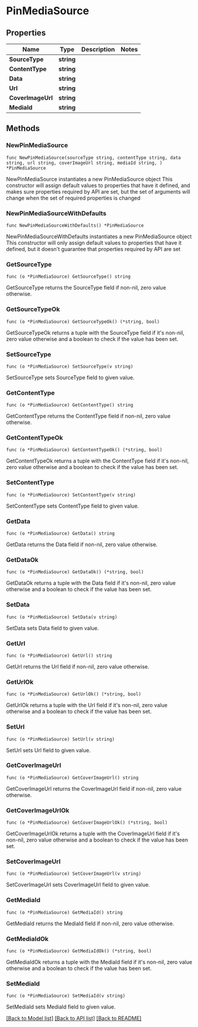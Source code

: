 # PinMediaSource

## Properties

Name | Type | Description | Notes
------------ | ------------- | ------------- | -------------
**SourceType** | **string** |  | 
**ContentType** | **string** |  | 
**Data** | **string** |  | 
**Url** | **string** |  | 
**CoverImageUrl** | **string** |  | 
**MediaId** | **string** |  | 

## Methods

### NewPinMediaSource

`func NewPinMediaSource(sourceType string, contentType string, data string, url string, coverImageUrl string, mediaId string, ) *PinMediaSource`

NewPinMediaSource instantiates a new PinMediaSource object
This constructor will assign default values to properties that have it defined,
and makes sure properties required by API are set, but the set of arguments
will change when the set of required properties is changed

### NewPinMediaSourceWithDefaults

`func NewPinMediaSourceWithDefaults() *PinMediaSource`

NewPinMediaSourceWithDefaults instantiates a new PinMediaSource object
This constructor will only assign default values to properties that have it defined,
but it doesn't guarantee that properties required by API are set

### GetSourceType

`func (o *PinMediaSource) GetSourceType() string`

GetSourceType returns the SourceType field if non-nil, zero value otherwise.

### GetSourceTypeOk

`func (o *PinMediaSource) GetSourceTypeOk() (*string, bool)`

GetSourceTypeOk returns a tuple with the SourceType field if it's non-nil, zero value otherwise
and a boolean to check if the value has been set.

### SetSourceType

`func (o *PinMediaSource) SetSourceType(v string)`

SetSourceType sets SourceType field to given value.


### GetContentType

`func (o *PinMediaSource) GetContentType() string`

GetContentType returns the ContentType field if non-nil, zero value otherwise.

### GetContentTypeOk

`func (o *PinMediaSource) GetContentTypeOk() (*string, bool)`

GetContentTypeOk returns a tuple with the ContentType field if it's non-nil, zero value otherwise
and a boolean to check if the value has been set.

### SetContentType

`func (o *PinMediaSource) SetContentType(v string)`

SetContentType sets ContentType field to given value.


### GetData

`func (o *PinMediaSource) GetData() string`

GetData returns the Data field if non-nil, zero value otherwise.

### GetDataOk

`func (o *PinMediaSource) GetDataOk() (*string, bool)`

GetDataOk returns a tuple with the Data field if it's non-nil, zero value otherwise
and a boolean to check if the value has been set.

### SetData

`func (o *PinMediaSource) SetData(v string)`

SetData sets Data field to given value.


### GetUrl

`func (o *PinMediaSource) GetUrl() string`

GetUrl returns the Url field if non-nil, zero value otherwise.

### GetUrlOk

`func (o *PinMediaSource) GetUrlOk() (*string, bool)`

GetUrlOk returns a tuple with the Url field if it's non-nil, zero value otherwise
and a boolean to check if the value has been set.

### SetUrl

`func (o *PinMediaSource) SetUrl(v string)`

SetUrl sets Url field to given value.


### GetCoverImageUrl

`func (o *PinMediaSource) GetCoverImageUrl() string`

GetCoverImageUrl returns the CoverImageUrl field if non-nil, zero value otherwise.

### GetCoverImageUrlOk

`func (o *PinMediaSource) GetCoverImageUrlOk() (*string, bool)`

GetCoverImageUrlOk returns a tuple with the CoverImageUrl field if it's non-nil, zero value otherwise
and a boolean to check if the value has been set.

### SetCoverImageUrl

`func (o *PinMediaSource) SetCoverImageUrl(v string)`

SetCoverImageUrl sets CoverImageUrl field to given value.


### GetMediaId

`func (o *PinMediaSource) GetMediaId() string`

GetMediaId returns the MediaId field if non-nil, zero value otherwise.

### GetMediaIdOk

`func (o *PinMediaSource) GetMediaIdOk() (*string, bool)`

GetMediaIdOk returns a tuple with the MediaId field if it's non-nil, zero value otherwise
and a boolean to check if the value has been set.

### SetMediaId

`func (o *PinMediaSource) SetMediaId(v string)`

SetMediaId sets MediaId field to given value.



[[Back to Model list]](../README.md#documentation-for-models) [[Back to API list]](../README.md#documentation-for-api-endpoints) [[Back to README]](../README.md)


